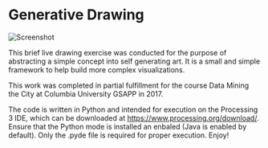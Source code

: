 # Generative Drawing

![Screenshot](https://github.com/nickkunz/leftbrainrightbrain/blob/master/images/leftbrainrightbrain_sample_img.gif)

This brief live drawing exercise was conducted for the purpose of abstracting a simple concept into self generating art. It is a small and simple framework to help build more complex visualizations.

This work was completed in partial fulfillment for the course Data Mining the City at Columbia University GSAPP in 2017. 

The code is written in Python and intended for execution on the Processing 3 IDE, which can be downloaded at https://www.processing.org/download/. Ensure that the Python mode is installed an enbaled (Java is enabled by default). Only the .pyde file is required for proper execution. Enjoy!
